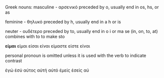 
Greek nouns:
masculine - αρσενικό
preceded by o, usually end in os, hs, or as

feminine - θηλυκό
preceded by h, usually end in a h or is

neuter - ουδέτερο
preceded by to, usually end in o i or ma
se (in, on, to, at) combines with to to make sto


**είμαι**
είμαι
είσαι
είναι
είμαστε
είστε
είναι

personal pronoun is omitted unless it is used with the verb to indicate contrast

έγώ
έσύ
αύτος
αύτή
αύτό
έμείς
έσείς
αύ